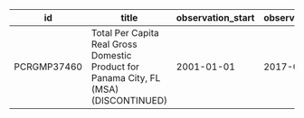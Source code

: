 | id          | title                                                                                 | observation_start   | observation_end   |
|-------------|---------------------------------------------------------------------------------------|---------------------|-------------------|
| PCRGMP37460 | Total Per Capita Real Gross Domestic Product for Panama City, FL (MSA) (DISCONTINUED) | 2001-01-01          | 2017-01-01        |